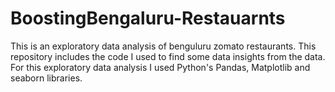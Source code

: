 # BoostingBengaluru-Restauarnts
This is an exploratory data analysis of benguluru zomato restaurants. This repository includes the code I used to find some data insights from the data. For this exploratory data analysis I used Python's Pandas, Matplotlib and seaborn libraries.
